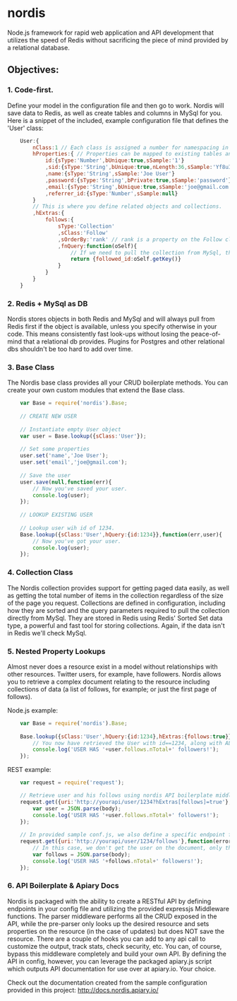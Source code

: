 nordis
=====

Node.js framework for rapid web application and API development that utilizes the speed of Redis without sacrificing the piece
of mind provided by a relational database.

Objectives:
-------------

### 1. Code-first.
Define your model in the configuration file and then go to work. Nordis will save data to Redis, as well as create tables and columns in MySql for you. Here is a snippet of the included, example configuration file that defines the 'User' class:

```Javascript
    User:{
        nClass:1 // Each class is assigned a number for namespacing in redis.
        hProperties:{ // Properties can be mapped to existing tables and columns, but this assumes a clean slate
            id:{sType:'Number',bUnique:true,sSample:'1'}
            ,sid:{sType:'String',bUnique:true,nLength:36,sSample:'Yf8uIoP'}
            ,name:{sType:'String',sSample:'Joe User'}
            ,password:{sType:'String',bPrivate:true,sSample:'password'}
            ,email:{sType:'String',bUnique:true,sSample:'joe@gmail.com'}
            ,referrer_id:{sType:'Number',sSample:null}
        }
        // This is where you define related objects and collections.
        ,hExtras:{
            follows:{
                sType:'Collection'
                ,sClass:'Follow'
                ,sOrderBy:'rank' // rank is a property on the Follow class, by which we sort the user.follows collection.
                ,fnQuery:function(oSelf){
                    // If we need to pull the collection from MySql, this returns the query bits needed to do so.
                    return {followed_id:oSelf.getKey()}
                }
            }
        }
    }
```

### 2. Redis + MySql as DB
Nordis stores objects in both Redis and MySql and will always pull from Redis first if the object is available, unless you specify otherwise in your code. This means consistently fast look-ups without losing the peace-of-mind that a relational db provides.  Plugins for Postgres and other relational dbs shouldn't be too hard to add over time.

### 3. Base Class
The Nordis base class provides all your CRUD boilerplate methods. You can create your own custom modules that extend the Base class. 

```Javascript
    var Base = require('nordis').Base;
    
    // CREATE NEW USER
    
    // Instantiate empty User object
    var user = Base.lookup({sClass:'User'});
    
    // Set some properties
    user.set('name','Joe User');
    user.set('email','joe@gmail.com');
    
    // Save the user
    user.save(null,function(err){
        // Now you've saved your user.
        console.log(user);
    });
    
    // LOOKUP EXISTING USER
    
    // Lookup user wih id of 1234.
    Base.lookup({sClass:'User',hQuery:{id:1234}},function(err,user){
        // Now you've got your user.
        console.log(user);
    });
```


### 4. Collection Class
The Nordis collection provides support for getting paged data easily, as well as getting the total number of items in the collection regardless of the size of the page you request. Collections are defined in configuration, including how they are sorted and the query parameters required to pull the collection directly from MySql. They are stored in Redis using Redis' Sorted Set data type, a powerful and fast tool for storing collections. Again, if the data isn't in Redis we'll check MySql.

### 5. Nested Property Lookups
Almost never does a resource exist in a model without relationships with other resources. Twitter users, for example, have followers. Nordis allows you to retrieve a complex document relating to the resource including collections of data (a list of follows, for example; or just the first page of follows).

Node.js example:
```Javascript
    var Base = require('nordis').Base;
    
    Base.lookup({sClass:'User',hQuery:{id:1234},hExtras:{follows:true}},function(err,user){
        // You now have retrieved the User with id==1234, along with ALL his follows.
        console.log('USER HAS '+user.follows.nTotal+' followers!');
    });
```

REST example:
```Javascript
    var request = require('request');

    // Retrieve user and his follows using nordis API boilerplate middleware.
    request.get({uri:'http://yourapi/user/1234?hExtras[follows]=true'},function(error, response, body){
        var user = JSON.parse(body);
        console.log('USER HAS '+user.follows.nTotal+' followers!');
    });
    
    // In provided sample conf.js, we also define a specific endpoint for getting user follows: 
    request.get({uri:'http://yourapi/user/1234/follows'},function(error, response, body){
        // In this case, we don't get the user on the document, only the collection of follows.
        var follows = JSON.parse(body);
        console.log('USER HAS '+follows.nTotal+' followers!');
    });
```

### 6. API Boilerplate & Apiary Docs 
Nordis is packaged with the ability to create a RESTful API by defining endpoints in your config file and utilizing the provided expressjs Middleware functions. The parser middleware performs all the CRUD exposed in the API, while the pre-parser only looks up the desired resource and sets properties on the resource (in the case of updates) but does NOT
save the resource. There are a couple of hooks you can add to any api call to customize the output, track stats, check security, etc. You can, of course, bypass this middleware completely and build your own API. By defining the API in config, however, you can leverage the packaged apiary.js script which outputs API documentation for use over at apiary.io. Your choice.

Check out the documentation created from the sample configuration provided in this project: http://docs.nordis.apiary.io/





